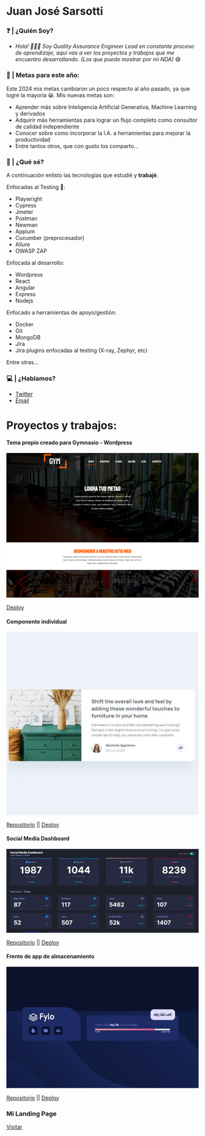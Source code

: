 # Juan José Sarsotti

###	❓	| ¿Quién Soy?
- *Hola! 🙋🏽‍♂️ Soy Quality Assurance Engineer Lead en constante proceso de aprendizaje, aquí vas a ver los proyectos y trabajos que me encuentro desarrollando. (Los que puedo mostrar por mi NDA)* 😅


### 🏁	| Metas para este año:
Este 2024 mis metas cambiaron un poco respecto al año pasado, ya que logré la mayoría 😀. Mis nuevas metas son:
- Aprender más sobre Inteligencia Artificial Generativa, Machine Learning y derivados
- Adquirir más herramientas para lograr un flujo completo como consultor de calidad independiente 
- Conocer sobre como incorporar la I.A. a herramientas para mejorar la productividad
- Entre tantos otros, que con gusto los comparto...

### 🧠 | ¿Qué sé?
A continuación enlisto las tecnologías que estudié y <b>trabajé</b>.

Enfocadas al Testing 🧪:
- Playwright
- Cypress
- Jmeter
- Postman
- Newman
- Appium
- Cucumber (preprocesador)
- Allure
- OWASP ZAP

Enfocada al desarrollo:
- Wordpress
- React
- Angular
- Express
- Nodejs

Enfocado a herramientas de apoyo/gestión:
- Docker
- Git
- MongoDB
- Jira
- Jira plugins enfocadas al testing (X-ray, Zephyr, etc)

Entre otras...

### 💻 | ¿Hablamos?  
- [Twitter](www.twitter.com/JuanSarsotti)
- [Email](mailto:juansarsotti@gmail.com)

# Proyectos y trabajos: 

#### Tema propio creado para Gymnasio - Wordpress
<p align="center">
  <img src="https://github.com/cocosar/cocosar/blob/master/Gymfitness-mini.png" alt="Wordpress theme for a Gym"/>
</p>

[Deploy](http://gymfitness-juan.epizy.com/)
#### Componente individual 
<p align="center">
  <img src="https://github.com/cocosar/cocosar/blob/master/componente-mini.JPG" alt="Wordpress theme for a Gym"/>
</p>


[Repositorio](https://github.com/cocosar/cardcomponent) || 
[Deploy](https://cardcomponent.vercel.app/)
#### Social Media Dashboard
<p align="center">
  <img src="https://github.com/cocosar/cocosar/blob/master/socialdash-mini.JPG" alt="Wordpress theme for a Gym"/>
</p>


[Repositorio](https://github.com/cocosar/socialmedia-dashboard) || 
[Deploy](https://socialmedia-dashboard-blush.vercel.app/)
#### Frente de app de almacenamiento
<p align="center">
  <img src="https://github.com/cocosar/cocosar/blob/master/fylo-mini.JPG" alt="Wordpress theme for a Gym"/>
</p>


[Repositorio](https://github.com/cocosar/fylo) || 
[Deploy](https://fourcardchallenge.vercel.app/)


### Mi Landing Page

[Visitar](https://landingpage-kohl.vercel.app/)
